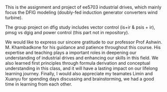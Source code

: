 This is the assignment and project of ee5703 industrial drives, which mainly focus the DFIG modeling (doubly-fed induction generator converters wind turbine).


The group project on dfig study includes vector control (is+ir & psis + ir), pmsg vs dgig and power control (this part not in repository). 


We would like to express our sincere gratitude to our professor Prof Ashwin. M. Khambadkone for his guidance and patience throughout this course. His expertise and teaching plays a important roles in deepening our understanding of industrial drives and enhancing our skills in this field. We also learned first principles through formula derivation and conceptual understanding in this class, and it will have a lasting impact on our lifelong learning journey. Finally, I would also appreciate my teamates Limin and Xuanyu for spending days discussing and brainstorming, we had a good time in learning from each other.
